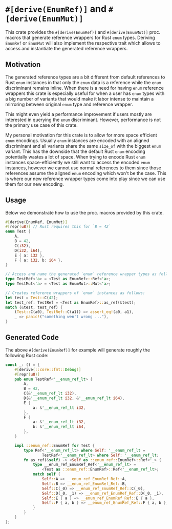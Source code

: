 # `#[derive(EnumRef)]` and `#[derive(EnumMut)]`

This crate provides the `#[derive(EnumRef)]` and `#[derive(EnumMut)]` proc. macros
that generate reference wrappers for Rust `enum` types.
Deriving `EnumRef` or `EnumMut` will also implement the respective trait which
allows to access and instantiate the generated reference wrappers.

## Motivation

The generated reference types are a bit different from default references to Rust `enum` instances
in that only the `enum` data is a reference while the `enum` discriminant remains inline.
When there is a need for having `enum` reference wrappers this crate is especially useful
for when a user has `enum` types with a big number of variants that would make it labor
intense to maintain a mirroring between original `enum` type and reference wrapper.

This might even yield a performance improvement if users mostly are interested in
querying the `enum` discriminant. However, performance is not the primary use case
of this crate.

My personal motivation for this crate is to allow for more space efficient `enum` encodings.
Usually `enum` instances are encoded with an aligned discriminant and all variants share the
same `size_of` with the biggest `enum` variant.
This has the downside that the default Rust `enum` encoding potentially wastes a lot of space.
When trying to encode Rust `enum` instances space-efficiently we still want to access the encoded
`enum` instances, however we cannot use normal references to them since those references assume
the aligned `enum` encoding which won't be the case.
This is where our new reference wrapper types come into play since we can use them for our new
encoding.

## Usage

Below we demonstrate how to use the proc. macros provided by this crate.

```rust
#[derive(EnumRef, EnumMut)]
#[repr(u8)] // Rust requires this for `B = 42`
enum Test {
    A,
    B = 42,
    C(i32),
    D(i32, i64),
    E { a: i32 },
    F { a: i32, b: i64 },
}

// Access and name the generated `enum` reference wrapper types as follows:
type TestRef<'a> = <Test as EnumRef>::Ref<'a>;
type TestMut<'a> = <Test as EnumMut>::Mut<'a>;

// Creates reference wrappers of `enum` instances as follows:
let test = Test::C(42);
let test_ref: TestRef = <Test as EnumRef>::as_ref(&test);
match (&test, test_ref) {
    (Test::C(a0), TestRef::C(a1)) => assert_eq!(a0, a1),
    _ => panic!("something wen't wrong ..."),
}
```

## Generated Code

The above `#[derive(EnumRef)]` for example will generate roughly the following Rust code:

```rust
const _: () = {
    #[derive(::core::fmt::Debug)]
    #[repr(u8)]
    pub enum TestRef<'__enum_ref_lt> {
        A,
        B = 42,
        C(&'__enum_ref_lt i32),
        D(&'__enum_ref_lt i32, &'__enum_ref_lt i64),
        E {
            a: &'__enum_ref_lt i32,
        },
        F {
            a: &'__enum_ref_lt i32,
            b: &'__enum_ref_lt i64,
        },
    }

    impl ::enum_ref::EnumRef for Test {
        type Ref<'__enum_ref_lt> where Self: '__enum_ref_lt =
                TestRef<'__enum_ref_lt> where Self: '__enum_ref_lt;
        fn as_ref(&self) -> <Self as ::enum_ref::EnumRef>::Ref<'_> {
            type __enum_ref_EnumRef_Ref<'__enum_ref_lt> =
                <Test as ::enum_ref::EnumRef>::Ref<'__enum_ref_lt>;
            match self {
                Self::A => __enum_ref_EnumRef_Ref::A,
                Self::B => __enum_ref_EnumRef_Ref::B,
                Self::C(_0) => __enum_ref_EnumRef_Ref::C(_0),
                Self::D(_0, _1) => __enum_ref_EnumRef_Ref::D(_0, _1),
                Self::E { a } => __enum_ref_EnumRef_Ref::E { a },
                Self::F { a, b } => __enum_ref_EnumRef_Ref::F { a, b },
            }
        }
    }
};
```